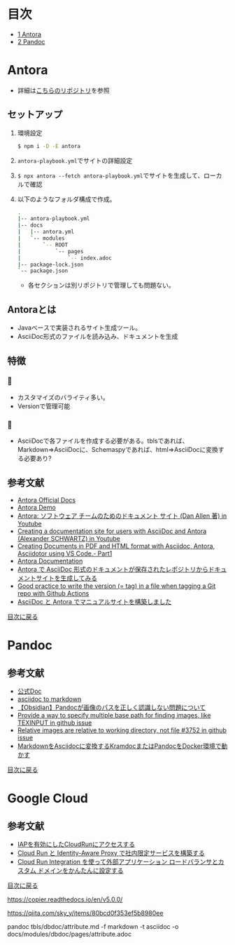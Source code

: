 # 目次
- [1 Antora](#Antora)
- [2 Pandoc](#Pandoc)

# Antora
* 詳細は[こちらのリポジトリ](https://github.com/azoom-taiga-sato/antora-demo-playbook)を参照

## セットアップ
1. 環境設定
    ```bash
    $ npm i -D -E antora
    ```
2. `antora-playbook.yml`でサイトの詳細設定

3. `$ npx antora --fetch antora-playbook.yml`でサイトを生成して、ローカルで確認

4. 以下のようなフォルダ構成で作成。
    ```bash
    .
    |-- antora-playbook.yml
    |-- docs
    |   |-- antora.yml
    |   `-- modules
    |       `-- ROOT
    |           `-- pages
    |               `-- index.adoc
    |-- package-lock.json
    `-- package.json
    ```
    * 各セクションは別リポジトリで管理しても問題ない。

## Antoraとは
* Javaベースで実装されるサイト生成ツール。
* AsciiDoc形式のファイルを読み込み、ドキュメントを生成

## 特徴

### 🙆
* カスタマイズのバライティ多い。
* Versionで管理可能

### 🙅
* AsciiDocで各ファイルを作成する必要がある。tblsであれば、Markdown=>AsciiDocに、Schemaspyであれば、html=>AsciiDocに変換する必要あり?

## 参考文献
* [Antora Official Docs](https://antora.org/)
* [Antora Demo](https://gitlab.com/antora/demo)
* [Antora: ソフトウェア チームのためのドキュメント サイト (Dan Allen 著) in Youtube](https://www.youtube.com/watch?v=BAJ8F7yQz64)
* [Creating a documentation site for users with AsciiDoc and Antora (Alexander SCHWARTZ) in Youtube](https://www.youtube.com/watch?v=C-YT4KpMgNk)
* [Creating Documents in PDF and HTML format with Asciidoc, Antora, Asciidotor using VS Code.- Part1](https://www.youtube.com/watch?v=t_o2wKzQ9_o)
* [Antora Documentation](https://docs.antora.org/antora/latest/)
* [Antora で AsciiDoc 形式のドキュメントが保存されたレポジトリからドキュメントサイトを生成してみる](https://ksby.hatenablog.com/entry/2021/01/21/101651)
* [Good practice to write the version (= tag) in a file when tagging a Git repo with Github Actions](https://stackoverflow.com/questions/73562020/good-practice-to-write-the-version-tag-in-a-file-when-tagging-a-git-repo-wit)
* [AsciiDoc と Antora でマニュアルサイトを構築しました](https://webclass.jp/blog/2022/08/23/asciidoc-%E3%81%A8-antora-%E3%81%A7%E3%83%9E%E3%83%8B%E3%83%A5%E3%82%A2%E3%83%AB%E3%82%B5%E3%82%A4%E3%83%88%E3%82%92%E6%A7%8B%E7%AF%89%E3%81%97%E3%81%BE%E3%81%97%E3%81%9F/)


[目次に戻る](#目次)


# Pandoc

## 参考文献
* [公式Doc](https://pandoc.org/MANUAL.html#extension-rebase_relative_paths)
* [asciidoc to markdown](https://qiita.com/yumechi/items/4124576d21e7242b878f)
* [【Obsidian】Pandocが画像のパスを正しく認識しない問題について](https://zenn.dev/hk_ilohas/articles/obsidian-pandoc-error)
* [Provide a way to specify multiple base path for finding images, like TEXINPUT in github issue](https://github.com/jgm/pandoc/issues/852)
* [Relative images are relative to working directory, not file #3752 in github issue](https://github.com/jgm/pandoc/issues/3752)
* [MarkdownをAsciidocに変換するKramdocまたはPandocをDocker環境で動かす](https://ossyaritoori.hatenablog.com/entry/2020/10/16/Docker%E7%92%B0%E5%A2%83%E3%81%A7Markdown%E3%82%92Asciidoc%E3%81%AB%E5%A4%89%E6%8F%9B%E3%81%99%E3%82%8BKramdoc%E3%82%92%E5%8B%95%E3%81%8B%E3%81%99)

[目次に戻る](#目次)


# Google Cloud

## 参考文献
* [IAPを有効にしたCloudRunにアクセスする](https://qiita.com/hirosait/items/df31103188691f7c2514)
* [Cloud Run と Identity-Aware Proxy で社内限定サービスを構築する](https://zenn.dev/google_cloud_jp/articles/cloudrun-iap)
* [Cloud Run Integration を使って外部アプリケーション ロードバランサとカスタム ドメインをかんたんに設定する](https://zenn.dev/google_cloud_jp/articles/cloudrun-itg-alb)

[目次に戻る](#目次)












https://copier.readthedocs.io/en/v5.0.0/


https://qiita.com/sky_y/items/80bcd0f353ef5b8980ee




pandoc tbls/dbdoc/attribute.md -f markdown -t asciidoc -o docs/modules/dbdoc/pages/attribute.adoc
